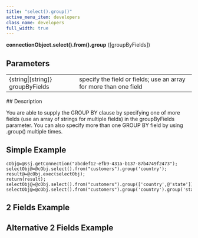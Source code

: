 ```yaml
---
title: "select().group()"
active_menu_item: developers
class_name: developers
full_width: true
---
```



**connectionObject.select().from().group** ([groupByFields])

## Parameters

<table>
<tr>
<td width="213">
{string|[string]} groupByFields

</td>
<td width="17">
</td>
<td width="650">
specify the field or fields; use an array for more than one field

</td>
</tr>
</table>
## Description

You are able to supply the GROUP BY clause by specifying one of more fields (use an array of strings for multiple fields) in the groupByFields parameter. You can also specify more than one GROUP BY field by using .group() multiple times.

## Simple Example

    cObj@=@ssj.getConnection("abcdef12-efb9-431a-b137-87b4749f2473");
    selectObj@=@cObj.select().from("customers").group('country');
    result@=@cObj.exec(selectObj);
    return(result);
    selectObj@=@cObj.select().from("customers").group(['country',@'state']);
    selectObj@=@cObj.select().from("customers").group('country').group('state');
   

## 2 Fields Example

## Alternative 2 Fields Example


